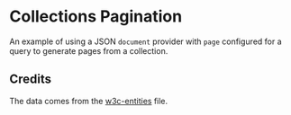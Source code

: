 # Collections Pagination

An example of using a JSON `document` provider with `page` configured for a query to generate pages from a collection.

## Credits

The data comes from the [w3c-entities][] file.

[w3c-entities]: https://github.com/w3c/html/blob/master/entities.json
